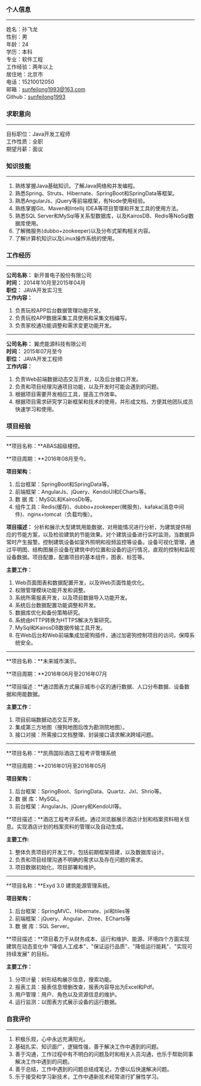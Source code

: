 ### 个人信息
-------------------------
姓名：孙飞龙  
性别：男  
年龄：24  
学历：本科    
专业：软件工程  
工作经验：两年以上  
居住地：北京市  
电话：15210012050  
邮箱：sunfeilong1993@163.com    
Github：[sunfeilong1993](https://github.com/sunfeilong1993)  
### 求职意向
-----------------------------------------  
目标职位：Java开发工程师  
工作性质：全职  
期望月薪：面议  

### 知识技能
--------------------------------------------------------
1. 熟练掌握Java基础知识。了解Java网络和并发编程。
2. 熟悉Spring、Struts、Hibernate、SpringBoot和SpringData等框架。
3. 熟悉AngularJs、jQuery等前端框架，有Node使用经验。
4. 熟练掌握Git、Maven和Intellij IDEA等项目管理和开发工具的使用方法。
4. 熟悉SQL Server和MySql等关系型数据库，以及KairosDB、Redis等NoSql数据库使用。
8. 了解微服务(dubbo+zookeeper)以及分布式架构相关内容。
9. 了解计算机知识以及Linux操作系统的使用。
### 工作经历
--------------------------------------------
**公司名称：** 新开普电子股份有限公司  
**时间：** 2014年10月至2015年04月     
**职位：** JAVA开发实习生  
**工作内容：**

1. 负责玩校APP后台数据管理功能开发。
2. 负责玩校APP数据采集工具使用和采集文档编写。
3. 负责家校通功能调整和需求变更功能开发。

-----------------------------------------------
**公司名称：** 翼虎能源科技有限公司  
**时间：** 2015年07月至今     
**职位：** JAVA开发工程师  
**工作内容：**

1. 负责Web前端数据动态交互开发，以及后台接口开发。
2. 负责和项目经理沟通项目功能，以及开发时可能会遇到的问题。
3. 根据项目需要开发相应工具，提高工作效率。
4. 根据项目需求研究学习新框架和技术的使用，并形成文档，方便其他团队成员快速学习和使用。

### 项目经验
------------------------------------------------------

**项目名称：**ABAS超级楼控。

**项目周期：**2016年08月至今。

**项目架构：**  

1. 后台框架：SpringBoot和SpringData等。
2. 前端框架：AngularJs、jQuery、KendoUI和ECharts等。
3. 数 据 库：MySQL和KairosDb等。
4. 组件工具：Redis(缓存)、dubbo+zookeeper(微服务)、kafaka(消息中间件)、nginx+tomcat（负载均衡）。

**项目描述：** 分析和展示大型建筑用能数据，对用能情况进行分析，为建筑提供相应的节能方案，以及检验建筑的节能效果。对个建筑设备进行实时监测，当数据异常时产生报警。控制建筑设备如室外照明和视频监控等设备。设备可视化管理，通过平明图、结构图展示设备在建筑中的位置和设备的运行情况，直观的控制和监视设备数据。项目配置，配置项目的基本组件，图表、标签等。

**主要工作：**

1. Web页面图表和数据配置开发，以及Web页面性能优化。
3. 权限管理模块功能开发和调整。
4. 系统所需报表开发，以及项目数据导入功能开发。
5. 系统后台数据配置功能调整和开发。
8. 数据库优化和备份策略研究。
10. 系统由HTTP转换为HTTPS解决方案研究。
11. MySql和KairosDB数据传输工具开发。
2. 在Web后台和Web前端集成加密狗插件，通过加密狗控制项目的访问，保障系统安全。
	
---------------------------------------------

**项目名称：**未来城市演示。

**项目周期：**2016年06月至2016年07月

**项目描述：**通过图表方式展示城市小区的通行数据、人口分布数据、设备数据和用能数据。

**主要工作：**

1. 项目前端数据动态交互开发。
2. 集成第三方地图（搜狗地图后改为勘测院地图）。
3. 接口对接：所需接口文档整理、封装接口请求解决跨域问题。
 
---------------------------------------------
**项目名称：**凯燕国际酒店工程考评管理系统

**项目周期：**2016年01月至2016年05月

**项目架构：**

1. 后台框架：SpringBoot、SpringData、Quartz、Jxl、Shrio等。
2. 数 据 库：MySQL。
3. 前台框架：AngularJs、jQuery和KendoUI等。

**项目描述：**酒店工程考评系统。通过浏览器展示酒店计划和档案资料相关信息。实现酒店计划的档案资料的管理以及自动生成。

**主要工作:**

1. 整体负责项目的开发工作，包括前期框架搭建，以及数据库设计。
2. 负责和项目经理沟通不明确的需求以及存在问题的需求。
3. 项目数据初始化，项目部署和维护。
	
-----------------------------------------------

**项目名称：**Exyd 3.0 建筑能源管理系统。

**项目架构：**

1. 后台框架：SpringMVC、Hibernate、jxl和tiles等
2. 前端框架：jQuery、Angular、Ztree、ECharts等
3. 数 据 库：SQL Server。

**项目描述：**项目着力于从财务成本、运行和维护、能源、环境四个方面实现建筑在动态变化中 "降低人工成本"、"保证运行品质"、"降低运行能耗"、"实现可持续发展" 的目标。
  
**主要工作：**

1. 分项计量：树形结构展示信息，搜索功能。
2. 报表工具：报表信息增删改查，报表内容导出为Excel和Pdf。
3. 用户管理：用户、角色以及资源信息的维护。
4. 运行监测：以图表方式展示设备的运行数据。


### 自我评价
------------------------------------------------------
1. 积极乐观，心中永远充满阳光。
2. 基础扎实、知识面广，逻辑性强，善于解决工作中遇到的问题。
3. 善于沟通，工作过程中有不明白的问题及时和相关人员沟通，也乐于帮助同事解决工作中遇到的问题。 
4. 善于总结，工作中遇到的问题总结成笔记，方便以后快速解决问题。
5. 乐于接受和学习新技术，工作中遇新技术经常进行扩展性学习。
